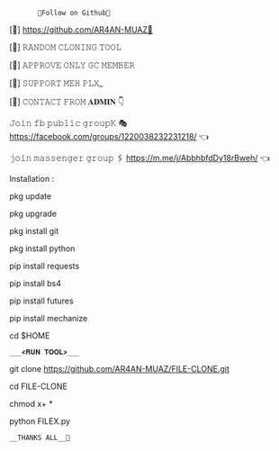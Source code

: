            🍁𝙵𝚘𝚕𝚕𝚘𝚠 𝚘𝚗 𝙶𝚒𝚝𝚑𝚞𝚋🍁

[🩵] https://github.com/AR4AN-MUAZ🔪

[🖤] 𝚁𝙰𝙽𝙳𝙾𝙼 𝙲𝙻𝙾𝙽𝙸𝙽𝙶 𝚃𝙾𝙾𝙻

[🎈] 𝙰𝙿𝙿𝚁𝙾𝚅𝙴 𝙾𝙽𝙻𝚈 𝙶𝙲 𝙼𝙴𝙼𝙱𝙴𝚁

[🩷] 𝚂𝚄𝙿𝙿𝙾𝚁𝚃 𝙼𝙴𝙷 𝙿𝙻𝚇_

[🍁] 𝙲𝙾𝙽𝚃𝙰𝙲𝚃 𝙵𝚁𝙾𝙼 𝐀𝐃𝐌𝐈𝐍 👇

𝙹𝚘𝚒𝚗 𝚏𝚋  𝚙𝚞𝚋𝚕𝚒𝚌 𝚐𝚛𝚘𝚞𝚙𝙺 🎭
https://facebook.com/groups/1220038232231218/      👈

𝚓𝚘𝚒𝚗 𝚖𝚊𝚜𝚜𝚎𝚗𝚐𝚎𝚛 𝚐𝚛𝚘𝚞𝚙 🖇️
https://m.me/j/AbbhbfdDy18rBweh/   👈


Installation :

pkg update

pkg upgrade

pkg install git 

pkg install python

pip install requests

pip install bs4

pip install futures

pip install mechanize

cd $HOME

    ___≮𝐑𝐔𝐍 𝐓𝐎𝐎𝐋≯___

git clone https://github.com/AR4AN-MUAZ/FILE-CLONE.git

cd FILE-CLONE

chmod x+ *

python FILEX.py

    __𝚃𝙷𝙰𝙽𝙺𝚂 𝙰𝙻𝙻__🪽
